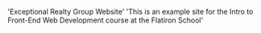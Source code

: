  'Exceptional Realty Group Website' 
'This is an example site for the Intro to Front-End Web Development course at the Flatiron School'